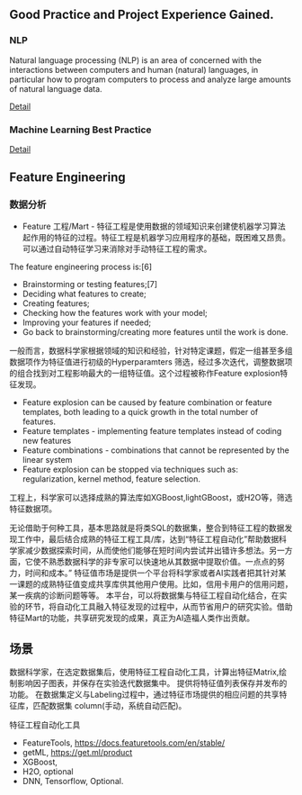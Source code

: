 
## Good Practice and Project Experience Gained.

### NLP

Natural language processing (NLP) is an area of  concerned with the interactions between computers and human (natural) languages, 
in particular how to program computers to process and analyze large amounts of natural language data. 

[Detail](./nlp.md)

### Machine Learning Best Practice

[Detail](./ML-Best-Practice.md)


## Feature Engineering
### 数据分析

- Feature 工程/Mart -
特征工程是使用数据的领域知识来创建使机器学习算法起作用的特征的过程。特征工程是机器学习应用程序的基础，既困难又昂贵。可以通过自动特征学习来消除对手动特征工程的需求。

The feature engineering process is:[6]

- Brainstorming or testing features;[7]
- Deciding what features to create;
- Creating features;
- Checking how the features work with your model;
- Improving your features if needed;
- Go back to brainstorming/creating more features until the work is done.

一般而言，数据科学家根据领域的知识和经验，针对特定课题，假定一组甚至多组数据项作为特征值进行初级的Hyperparamters 筛选，经过多次迭代，调整数据项的组合找到对工程影响最大的一组特征值。这个过程被称作Feature explosion特征发现。

- Feature explosion can be caused by feature combination or feature templates, both leading to a quick growth in the total number of features.
- Feature templates - implementing feature templates instead of coding new features
- Feature combinations - combinations that cannot be represented by the linear system
- Feature explosion can be stopped via techniques such as: regularization, kernel method, feature selection.

工程上，科学家可以选择成熟的算法库如XGBoost,lightGBoost，或H2O等，筛选特征数据项。

无论借助于何种工具，基本思路就是将类SQL的数据集，整合到特征工程的数据发现工作中，最后结合成熟的特征工程工具/库，达到“特征工程自动化”帮助数据科学家减少数据探索时间，从而使他们能够在短时间内尝试并出错许多想法。另一方面，它使不熟悉数据科学的非专家可以快速地从其数据中提取价值。一点点的努力，时间和成本。”
特征值市场是提供一个平台将科学家或者AI实践者把其针对某一课题的成熟特征值变成共享库供其他用户使用。比如，信用卡用户的信用问题，某一疾病的诊断问题等等。
本平台，可以将数据集与特征工程自动化结合，在实验的环节，将自动化工具融入特征发现的过程中，从而节省用户的研究实验。借助特征Mart的功能，共享研究发现的成果，真正为AI造福人类作出贡献。
## 场景
数据科学家，在选定数据集后，使用特征工程自动化工具，计算出特征Matrix,绘制影响因子图表，并保存在实验迭代数据集中。
提供将特征值列表保存并发布的功能。
在数据集定义与Labeling过程中，通过特征市场提供的相应问题的共享特征库，匹配数据集 column(手动，系统自动匹配)。

特征工程自动化工具

- FeatureTools, https://docs.featuretools.com/en/stable/
- getML, https://get.ml/product
- XGBoost, 
- H2O, optional
- DNN, Tensorflow, Optional.